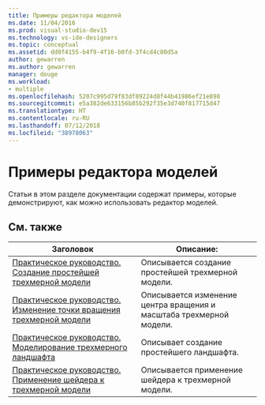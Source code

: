 ```yaml
---
title: Примеры редактора моделей
ms.date: 11/04/2016
ms.prod: visual-studio-dev15
ms.technology: vs-ide-designers
ms.topic: conceptual
ms.assetid: dd0f4155-b4f9-4f16-b0fd-3f4cd4c80d5a
author: gewarren
ms.author: gewarren
manager: douge
ms.workload:
- multiple
ms.openlocfilehash: 5207c995d79f83df89224d8f44b41986ef21e898
ms.sourcegitcommit: e5a382de633156b85b292f35e3d740f817715d47
ms.translationtype: HT
ms.contentlocale: ru-RU
ms.lasthandoff: 07/12/2018
ms.locfileid: "38978063"
---
```

# <a name="model-editor-examples"></a>Примеры редактора моделей

Статьи в этом разделе документации содержат примеры, которые демонстрируют, как можно использовать редактор моделей.

## <a name="related-topics"></a>См. также

|Заголовок|Описание:|
|-----------|-----------------|
|[Практическое руководство. Создание простейшей трехмерной модели](../designers/how-to-create-a-basic-3-d-model.md)|Описывается создание простейшей трехмерной модели.|
|[Практическое руководство. Изменение точки вращения трехмерной модели](../designers/how-to-modify-the-pivot-point-of-a-3-d-model.md)|Описывается изменение центра вращения и масштаба трехмерной модели.|
|[Практическое руководство. Моделирование трехмерного ландшафта](../designers/how-to-model-3-d-terrain.md)|Описывает создание простейшего ландшафта.|
|[Практическое руководство. Применение шейдера к трехмерной модели](../designers/how-to-apply-a-shader-to-a-3-d-model.md)|Описывается применение шейдера к трехмерной модели.|